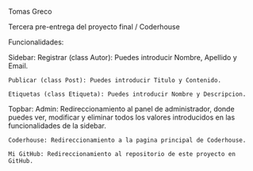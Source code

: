 Tomas Greco

Tercera pre-entrega del proyecto final / Coderhouse

Funcionalidades:

Sidebar:
    Registrar (class Autor): Puedes introducir Nombre, Apellido y Email.

    Publicar (class Post): Puedes introducir Titulo y Contenido.

    Etiquetas (class Etiqueta): Puedes introducir Nombre y Descripcion.

Topbar:
    Admin: Redireccionamiento al panel de administrador, donde puedes ver, modificar y eliminar todos los valores introducidos en las funcionalidades de la sidebar.

    Coderhouse: Redireccionamiento a la pagina principal de Coderhouse.

    Mi GitHub: Redireccionamiento al repositorio de este proyecto en GitHub.